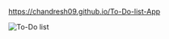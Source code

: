 https://chandresh09.github.io/To-Do-list-App

![To-Do list](https://github.com/user-attachments/assets/5de67009-8382-4c07-b206-0222f5030928)
